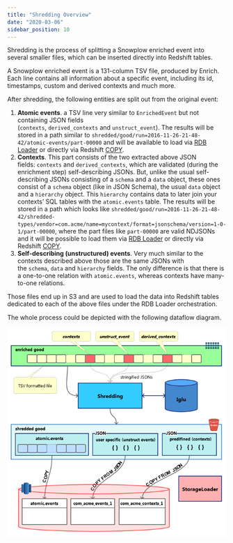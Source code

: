 ```yaml
---
title: "Shredding Overview"
date: "2020-03-06"
sidebar_position: 10
---
```


Shredding is the process of splitting a Snowplow enriched event into several smaller files, which can be inserted directly into Redshift tables.

A Snowplow enriched event is a 131-column TSV file, produced by Enrich. Each line contains all information about a specific event, including its id, timestamps, custom and derived contexts and much more.

After shredding, the following entities are split out from the original event:

1. **Atomic events**. a TSV line very similar to `EnrichedEvent` but not containing JSON fields (`contexts`, `derived_contexts` and `unstruct_event`). The results will be stored in a path similar to `shredded/good/run=2016-11-26-21-48-42/atomic-events/part-00000` and will be available to load via [RDB Loader](/docs/pipeline-components-and-applications/loaders-storage-targets/snowplow-rdb-loader/previous-versions/snowplow-rdb-loader/index.md) or directly via Redshift [COPY](http://docs.aws.amazon.com/redshift/latest/dg/copy-parameters-data-source-s3.html).
2. **Contexts**. This part consists of the two extracted above JSON fields: `contexts` and `derived_contexts`, which are validated (during the enrichment step) self-describing JSONs. But, unlike the usual self-describing JSONs consisting of a `schema` and a `data` object, these ones consist of a `schema` object (like in JSON Schema), the usual `data` object and a `hierarchy` object. This `hierarchy` contains data to later join your contexts’ SQL tables with the `atomic.events` table. The results will be stored in a path which looks like `shredded/good/run=2016-11-26-21-48-42/shredded-types/vendor=com.acme/name=mycontext/format=jsonschema/version=1-0-1/part-00000`, where the part files like `part-00000` are valid NDJSONs and it will be possible to load them via [RDB Loader](/docs/pipeline-components-and-applications/loaders-storage-targets/snowplow-rdb-loader/previous-versions/snowplow-rdb-loader/index.md) or directly via Redshift [COPY](http://docs.aws.amazon.com/redshift/latest/dg/copy-parameters-data-source-s3.html).
3. **Self-describing (unstructured) events**. Very much similar to the contexts described above those are the same JSONs with the `schema`, `data` and `hierarchy` fields. The only difference is that there is a one-to-one relation with `atomic.events`, whereas contexts have many-to-one relations.

Those files end up in S3 and are used to load the data into Redshift tables dedicated to each of the above files under the RDB Loader orchestration.

The whole process could be depicted with the following dataflow diagram.

![](images/storage-loader-dataflow.png)
